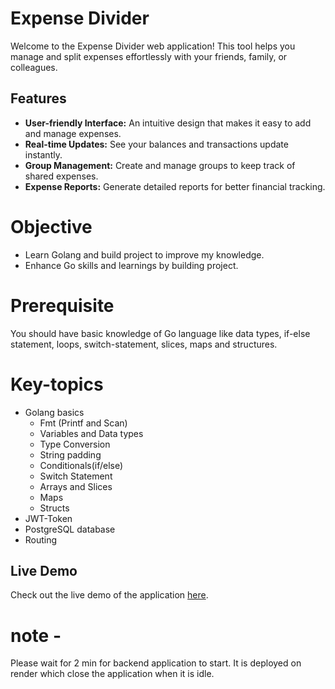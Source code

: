 # Expense Divider
Welcome to the Expense Divider web application! This tool helps you manage and split expenses effortlessly with your friends, family, or colleagues.

## Features
- **User-friendly Interface:** An intuitive design that makes it easy to add and manage expenses.
- **Real-time Updates:** See your balances and transactions update instantly.
- **Group Management:** Create and manage groups to keep track of shared expenses.
- **Expense Reports:** Generate detailed reports for better financial tracking.

# Objective 
* Learn Golang and build project to improve my knowledge.
* Enhance Go skills and learnings by building project. 

# Prerequisite
You should have basic knowledge of Go language like data types, if-else statement, loops, switch-statement, slices, maps and structures.

# Key-topics
* Golang basics
  - Fmt (Printf and Scan) 
  - Variables and Data types
  - Type Conversion
  - String padding
  - Conditionals(if/else)
  - Switch Statement
  - Arrays and Slices 
  - Maps
  - Structs
* JWT-Token
* PostgreSQL database
* Routing
  
## Live Demo

Check out the live demo of the application [here](https://expense-divider-ui.vercel.app/).
# note - 
Please wait for 2 min for backend application to start. It is deployed on render which close the application when it is idle.
